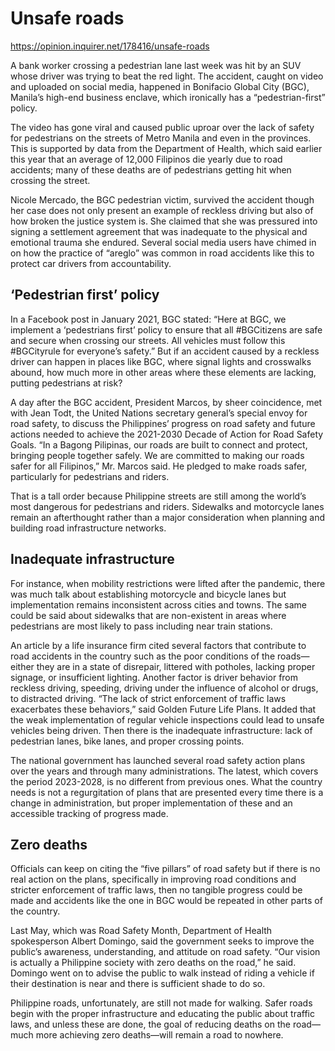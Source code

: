 # Unsafe roads

https://opinion.inquirer.net/178416/unsafe-roads













A bank worker crossing a pedestrian lane last week was hit by an SUV whose driver was trying to beat the red light. The accident, caught on video and uploaded on social media, happened in Bonifacio Global City (BGC), Manila’s high-end business enclave, which ironically has a “pedestrian-first” policy.

The video has gone viral and caused public uproar over the lack of safety for pedestrians on the streets of Metro Manila and even in the provinces. This is supported by data from the Department of Health, which said earlier this year that an average of 12,000 Filipinos die yearly due to road accidents; many of these deaths are of pedestrians getting hit when crossing the street.

Nicole Mercado, the BGC pedestrian victim, survived the accident though her case does not only present an example of reckless driving but also of how broken the justice system is. She claimed that she was pressured into signing a settlement agreement that was inadequate to the physical and emotional trauma she endured. Several social media users have chimed in on how the practice of “areglo” was common in road accidents like this to protect car drivers from accountability.



##  ‘Pedestrian first’ policy



In a Facebook post in January 2021, BGC stated: “Here at BGC, we implement a ‘pedestrians first’ policy to ensure that all #BGCitizens are safe and secure when crossing our streets. All vehicles must follow this #BGCityrule for everyone’s safety.” But if an accident caused by a reckless driver can happen in places like BGC, where signal lights and crosswalks abound, how much more in other areas where these elements are lacking, putting pedestrians at risk?

A day after the BGC accident, President Marcos, by sheer coincidence, met with Jean Todt, the United Nations secretary general’s special envoy for road safety, to discuss the Philippines’ progress on road safety and future actions needed to achieve the 2021-2030 Decade of Action for Road Safety Goals. “In a Bagong Pilipinas, our roads are built to connect and protect, bringing people together safely. We are committed to making our roads safer for all Filipinos,” Mr. Marcos said. He pledged to make roads safer, particularly for pedestrians and riders.

That is a tall order because Philippine streets are still among the world’s most dangerous for pedestrians and riders. Sidewalks and motorcycle lanes remain an afterthought rather than a major consideration when planning and building road infrastructure networks.



##  Inadequate infrastructure



For instance, when mobility restrictions were lifted after the pandemic, there was much talk about establishing motorcycle and bicycle lanes but implementation remains inconsistent across cities and towns. The same could be said about sidewalks that are non-existent in areas where pedestrians are most likely to pass including near train stations.

An article by a life insurance firm cited several factors that contribute to road accidents in the country such as the poor conditions of the roads—either they are in a state of disrepair, littered with potholes, lacking proper signage, or insufficient lighting. Another factor is driver behavior from reckless driving, speeding, driving under the influence of alcohol or drugs, to distracted driving. “The lack of strict enforcement of traffic laws exacerbates these behaviors,” said Golden Future Life Plans. It added that the weak implementation of regular vehicle inspections could lead to unsafe vehicles being driven. Then there is the inadequate infrastructure: lack of pedestrian lanes, bike lanes, and proper crossing points.

The national government has launched several road safety action plans over the years and through many administrations. The latest, which covers the period 2023-2028, is no different from previous ones. What the country needs is not a regurgitation of plans that are presented every time there is a change in administration, but proper implementation of these and an accessible tracking of progress made.



##  Zero deaths



Officials can keep on citing the “five pillars” of road safety but if there is no real action on the plans, specifically in improving road conditions and stricter enforcement of traffic laws, then no tangible progress could be made and accidents like the one in BGC would be repeated in other parts of the country.

Last May, which was Road Safety Month, Department of Health spokesperson Albert Domingo, said the government seeks to improve the public’s awareness, understanding, and attitude on road safety. “Our vision is actually a Philippine society with zero deaths on the road,” he said. Domingo went on to advise the public to walk instead of riding a vehicle if their destination is near and there is sufficient shade to do so.

Philippine roads, unfortunately, are still not made for walking. Safer roads begin with the proper infrastructure and educating the public about traffic laws, and unless these are done, the goal of reducing deaths on the road—much more achieving zero deaths—will remain a road to nowhere.